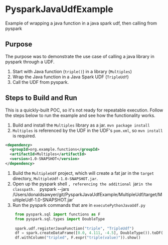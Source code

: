 # PysparkJavaUdfExample
Example of wrapping a java function in a java spark udf, then calling from pyspark

## Purpose
The purpose was to demonstrate the use case of calling a java library in pyspark through a UDF.
1. Start with Java function (`triple()`) in a library (`Multiples`)
1. Wrap the Java function in a Java Spark UDF (`TripleUdf`)
1. Call the UDF from pyspark.

## Steps to Build and Run
This is a quickly-built POC, so it's not ready for repeatable execution. Follow the steps below to run the example and see how the functionality works.

1. Build and install the `Multiples` library as a jar. `mvn package install`
1. `Multiples` is referenced by the UDF in the UDF's `pom.xml`, so `mvn install` is required.  
  ```xml
  <dependency>
    <groupId>org.example.functions</groupId>
    <artifactId>Multiples</artifactId>
    <version>1.0-SNAPSHOT</version>
  </dependency>
  ```
1. Build the `MultipleUdf` project, which will create a fat jar in the `target` directory, `MultipleUdf-1.0-SNAPSHOT.jar`.
1. Open up the pyspark shell `, referencing the additional `jar` in the classpath.  
  `pyspark --jars /Users/donaldsawyer/git/PysparkJavaUdfExample/MultipleUdf/target/MultipleUdf-1.0-SNAPSHOT.jar`
1. Run the pyspark commands that are in `executePythonJavaUdf.py`
   ```python
	from pyspark.sql import functions as F
	from pyspark.sql.types import DoubleType
		
	spark.udf.registerJavaFunction("triple", "TripleUdf")
	df = spark.createDataFrame([0.0, 4.111, -4.5], DoubleType()).toDF("value")
	df.withColumn("tripled", F.expr("triple(value)")).show()
   ```
 
  
